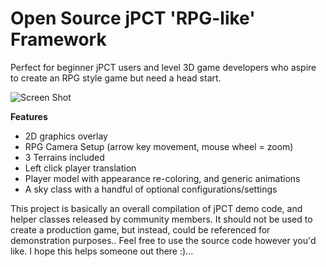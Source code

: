 # Open Source jPCT 'RPG-like' Framework
Perfect for beginner jPCT users and level 3D game developers who aspire to create an RPG style game but need a head start.

![Screen Shot](https://i.imgur.com/m7J9yQc.jpg)

**Features**
- 2D graphics overlay
- RPG Camera Setup (arrow key movement, mouse wheel = zoom)
- 3 Terrains included
- Left click player translation 
- Player model with appearance re-coloring, and generic animations
- A sky class with a handful of optional configurations/settings

This project is basically an overall compilation of jPCT demo code, and helper classes released by community members. It should not be used to create a production game, but instead, could be referenced for demonstration purposes..
Feel free to use the source code however you'd like. I hope this helps someone out there :)...